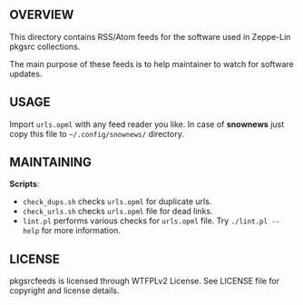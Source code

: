 OVERVIEW
--------
This directory contains RSS/Atom feeds for the software used in
Zeppe-Lin pkgsrc collections.

The main purpose of these feeds is to help maintainer to watch for
software updates.


USAGE
-----
Import `urls.opml` with any feed reader you like.
In case of **snownews** just copy this file to
`~/.config/snownews/` directory.


MAINTAINING
-----------

**Scripts**:
- `check_dups.sh` checks `urls.opml` for duplicate urls.
- `check_urls.sh` checks `urls.opml` file for dead links.
- `lint.pl` performs various checks for `urls.opml` file.
   Try `./lint.pl --help` for more information.


LICENSE
-------
pkgsrcfeeds is licensed through WTFPLv2 License.
See LICENSE file for copyright and license details.
